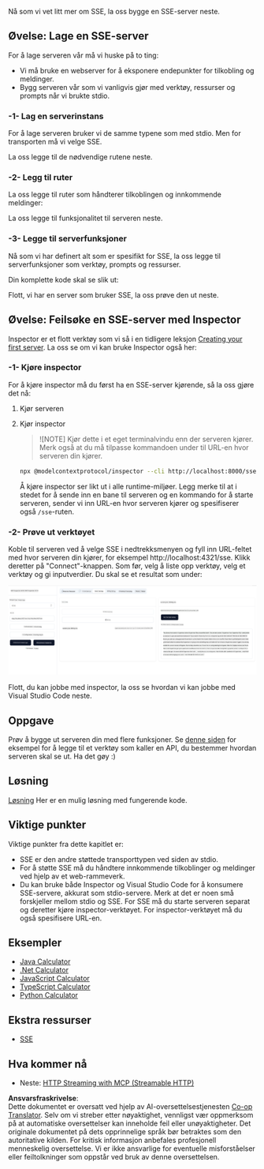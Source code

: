 <!--
CO_OP_TRANSLATOR_METADATA:
{
  "original_hash": "3dd2f1e39277c31b0e57e29d165354d6",
  "translation_date": "2025-06-13T00:10:11+00:00",
  "source_file": "03-GettingStarted/05-sse-server/README.md",
  "language_code": "no"
}
-->
Nå som vi vet litt mer om SSE, la oss bygge en SSE-server neste.

## Øvelse: Lage en SSE-server

For å lage serveren vår må vi huske på to ting:

- Vi må bruke en webserver for å eksponere endepunkter for tilkobling og meldinger.
- Bygg serveren vår som vi vanligvis gjør med verktøy, ressurser og prompts når vi brukte stdio.

### -1- Lag en serverinstans

For å lage serveren bruker vi de samme typene som med stdio. Men for transporten må vi velge SSE.

La oss legge til de nødvendige rutene neste.

### -2- Legg til ruter

La oss legge til ruter som håndterer tilkoblingen og innkommende meldinger:

La oss legge til funksjonalitet til serveren neste.

### -3- Legge til serverfunksjoner

Nå som vi har definert alt som er spesifikt for SSE, la oss legge til serverfunksjoner som verktøy, prompts og ressurser.

Din komplette kode skal se slik ut:

Flott, vi har en server som bruker SSE, la oss prøve den ut neste.

## Øvelse: Feilsøke en SSE-server med Inspector

Inspector er et flott verktøy som vi så i en tidligere leksjon [Creating your first server](/03-GettingStarted/01-first-server/README.md). La oss se om vi kan bruke Inspector også her:

### -1- Kjøre inspector

For å kjøre inspector må du først ha en SSE-server kjørende, så la oss gjøre det nå:

1. Kjør serveren

1. Kjør inspector

    > ![NOTE]
    > Kjør dette i et eget terminalvindu enn der serveren kjører. Merk også at du må tilpasse kommandoen under til URL-en hvor serveren din kjører.

    ```sh
    npx @modelcontextprotocol/inspector --cli http://localhost:8000/sse --method tools/list
    ```

    Å kjøre inspector ser likt ut i alle runtime-miljøer. Legg merke til at i stedet for å sende inn en bane til serveren og en kommando for å starte serveren, sender vi inn URL-en hvor serveren kjører og spesifiserer også `/sse`-ruten.

### -2- Prøve ut verktøyet

Koble til serveren ved å velge SSE i nedtrekksmenyen og fyll inn URL-feltet med hvor serveren din kjører, for eksempel http://localhost:4321/sse. Klikk deretter på "Connect"-knappen. Som før, velg å liste opp verktøy, velg et verktøy og gi inputverdier. Du skal se et resultat som under:

![SSE Server running in inspector](../../../../translated_images/sse-inspector.d86628cc597b8fae807a31d3d6837842f5f9ee1bcc6101013fa0c709c96029ad.no.png)

Flott, du kan jobbe med inspector, la oss se hvordan vi kan jobbe med Visual Studio Code neste.

## Oppgave

Prøv å bygge ut serveren din med flere funksjoner. Se [denne siden](https://api.chucknorris.io/) for eksempel for å legge til et verktøy som kaller en API, du bestemmer hvordan serveren skal se ut. Ha det gøy :)

## Løsning

[Løsning](./solution/README.md) Her er en mulig løsning med fungerende kode.

## Viktige punkter

Viktige punkter fra dette kapitlet er:

- SSE er den andre støttede transporttypen ved siden av stdio.
- For å støtte SSE må du håndtere innkommende tilkoblinger og meldinger ved hjelp av et web-rammeverk.
- Du kan bruke både Inspector og Visual Studio Code for å konsumere SSE-servere, akkurat som stdio-servere. Merk at det er noen små forskjeller mellom stdio og SSE. For SSE må du starte serveren separat og deretter kjøre inspector-verktøyet. For inspector-verktøyet må du også spesifisere URL-en.

## Eksempler

- [Java Calculator](../samples/java/calculator/README.md)
- [.Net Calculator](../../../../03-GettingStarted/samples/csharp)
- [JavaScript Calculator](../samples/javascript/README.md)
- [TypeScript Calculator](../samples/typescript/README.md)
- [Python Calculator](../../../../03-GettingStarted/samples/python)

## Ekstra ressurser

- [SSE](https://developer.mozilla.org/en-US/docs/Web/API/Server-sent_events)

## Hva kommer nå

- Neste: [HTTP Streaming with MCP (Streamable HTTP)](/03-GettingStarted/06-http-streaming/README.md)

**Ansvarsfraskrivelse**:  
Dette dokumentet er oversatt ved hjelp av AI-oversettelsestjenesten [Co-op Translator](https://github.com/Azure/co-op-translator). Selv om vi streber etter nøyaktighet, vennligst vær oppmerksom på at automatiske oversettelser kan inneholde feil eller unøyaktigheter. Det originale dokumentet på dets opprinnelige språk bør betraktes som den autoritative kilden. For kritisk informasjon anbefales profesjonell menneskelig oversettelse. Vi er ikke ansvarlige for eventuelle misforståelser eller feiltolkninger som oppstår ved bruk av denne oversettelsen.